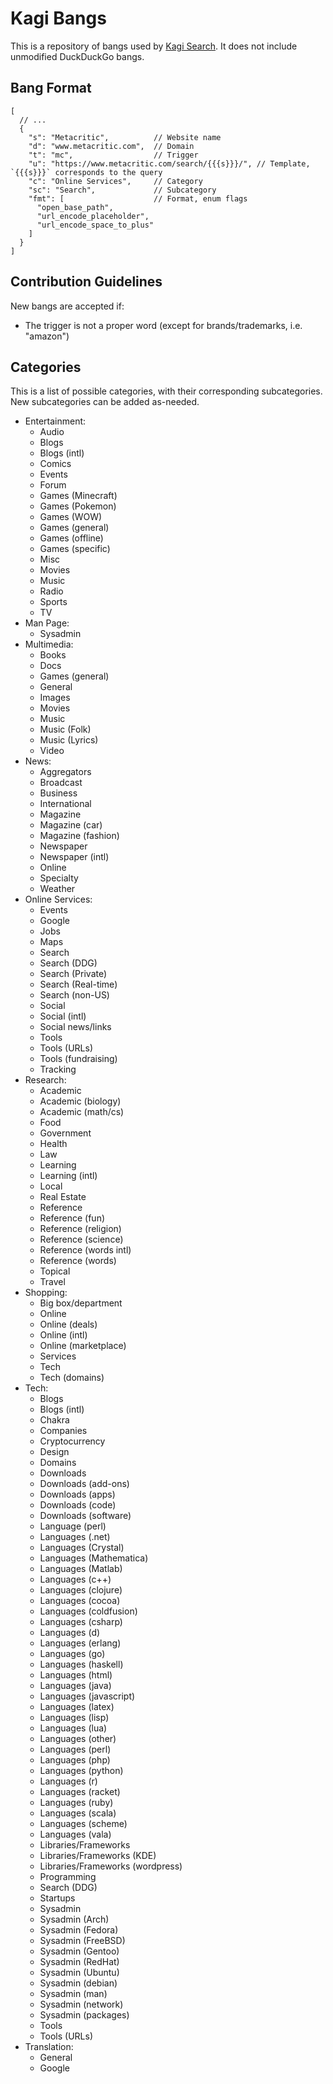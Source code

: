# Kagi Bangs

This is a repository of bangs used by [Kagi Search](https://kagi.com). It does not include unmodified DuckDuckGo bangs.

## Bang Format

```jsonc
[
  // ...
  {
    "s": "Metacritic",          // Website name
    "d": "www.metacritic.com",  // Domain
    "t": "mc",                  // Trigger
    "u": "https://www.metacritic.com/search/{{{s}}}/", // Template, `{{{s}}}` corresponds to the query
    "c": "Online Services",     // Category
    "sc": "Search",             // Subcategory
    "fmt": [                    // Format, enum flags
      "open_base_path",
      "url_encode_placeholder",
      "url_encode_space_to_plus"
    ]
  }
]
```

## Contribution Guidelines

New bangs are accepted if:
- The trigger is not a proper word (except for brands/trademarks, i.e. "amazon")

## Categories

This is a list of possible categories, with their corresponding subcategories. New subcategories can be added as-needed.

- Entertainment:
  - Audio
  - Blogs
  - Blogs (intl)
  - Comics
  - Events
  - Forum
  - Games (Minecraft)
  - Games (Pokemon)
  - Games (WOW)
  - Games (general)
  - Games (offline)
  - Games (specific)
  - Misc
  - Movies
  - Music
  - Radio
  - Sports
  - TV
- Man Page:
  - Sysadmin
- Multimedia:
  - Books
  - Docs
  - Games (general)
  - General
  - Images
  - Movies
  - Music
  - Music (Folk)
  - Music (Lyrics)
  - Video
- News:
  - Aggregators
  - Broadcast
  - Business
  - International
  - Magazine
  - Magazine (car)
  - Magazine (fashion)
  - Newspaper
  - Newspaper (intl)
  - Online
  - Specialty
  - Weather
- Online Services:
  - Events
  - Google
  - Jobs
  - Maps
  - Search
  - Search (DDG)
  - Search (Private)
  - Search (Real-time)
  - Search (non-US)
  - Social
  - Social (intl)
  - Social news/links
  - Tools
  - Tools (URLs)
  - Tools (fundraising)
  - Tracking
- Research:
  - Academic
  - Academic (biology)
  - Academic (math/cs)
  - Food
  - Government
  - Health
  - Law
  - Learning
  - Learning (intl)
  - Local
  - Real Estate
  - Reference
  - Reference (fun)
  - Reference (religion)
  - Reference (science)
  - Reference (words intl)
  - Reference (words)
  - Topical
  - Travel
- Shopping:
  - Big box/department
  - Online
  - Online (deals)
  - Online (intl)
  - Online (marketplace)
  - Services
  - Tech
  - Tech (domains)
- Tech:
  - Blogs
  - Blogs (intl)
  - Chakra
  - Companies
  - Cryptocurrency
  - Design
  - Domains
  - Downloads
  - Downloads (add-ons)
  - Downloads (apps)
  - Downloads (code)
  - Downloads (software)
  - Language (perl)
  - Languages (.net)
  - Languages (Crystal)
  - Languages (Mathematica)
  - Languages (Matlab)
  - Languages (c++)
  - Languages (clojure)
  - Languages (cocoa)
  - Languages (coldfusion)
  - Languages (csharp)
  - Languages (d)
  - Languages (erlang)
  - Languages (go)
  - Languages (haskell)
  - Languages (html)
  - Languages (java)
  - Languages (javascript)
  - Languages (latex)
  - Languages (lisp)
  - Languages (lua)
  - Languages (other)
  - Languages (perl)
  - Languages (php)
  - Languages (python)
  - Languages (r)
  - Languages (racket)
  - Languages (ruby)
  - Languages (scala)
  - Languages (scheme)
  - Languages (vala)
  - Libraries/Frameworks
  - Libraries/Frameworks (KDE)
  - Libraries/Frameworks (wordpress)
  - Programming
  - Search (DDG)
  - Startups
  - Sysadmin
  - Sysadmin (Arch)
  - Sysadmin (Fedora)
  - Sysadmin (FreeBSD)
  - Sysadmin (Gentoo)
  - Sysadmin (RedHat)
  - Sysadmin (Ubuntu)
  - Sysadmin (debian)
  - Sysadmin (man)
  - Sysadmin (network)
  - Sysadmin (packages)
  - Tools
  - Tools (URLs)
- Translation:
  - General
  - Google
